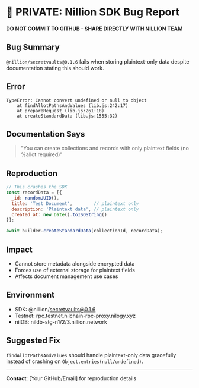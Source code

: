 # 🐛 PRIVATE: Nillion SDK Bug Report

**DO NOT COMMIT TO GITHUB - SHARE DIRECTLY WITH NILLION TEAM**

## Bug Summary
`@nillion/secretvaults@0.1.6` fails when storing plaintext-only data despite documentation stating this should work.

## Error
```
TypeError: Cannot convert undefined or null to object
    at findAllotPathsAndValues (lib.js:242:17)
    at prepareRequest (lib.js:261:18)
    at createStandardData (lib.js:1555:32)
```

## Documentation Says
> "You can create collections and records with only plaintext fields (no %allot required)"

## Reproduction
```javascript
// This crashes the SDK
const recordData = [{
  _id: randomUUID(),
  title: 'Test Document',        // plaintext only
  description: 'Plaintext data', // plaintext only
  created_at: new Date().toISOString()
}];

await builder.createStandardData(collectionId, recordData);
```

## Impact
- Cannot store metadata alongside encrypted data
- Forces use of external storage for plaintext fields
- Affects document management use cases

## Environment
- SDK: @nillion/secretvaults@0.1.6
- Testnet: rpc.testnet.nilchain-rpc-proxy.nilogy.xyz
- nilDB: nildb-stg-n1/2/3.nillion.network

## Suggested Fix
`findAllotPathsAndValues` should handle plaintext-only data gracefully instead of crashing on `Object.entries(null/undefined)`.

---
**Contact**: [Your GitHub/Email] for reproduction details
